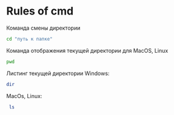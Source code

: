 # Rules of cmd

Команда смены директории

```sh
cd "путь к папке"
```

Команда отображения текущей директории для MacOS, Linux
```sh
pwd 
```
Листинг текущей директории Windows:
```sh
dir
```
MacOs, Linux:
```sh
 ls
```


